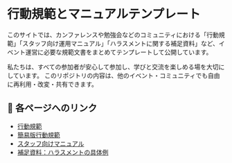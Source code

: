 # 行動規範とマニュアルテンプレート

このサイトでは、カンファレンスや勉強会などのコミュニティにおける「行動規範」「スタッフ向け運用マニュアル」「ハラスメントに関する補足資料」など、イベント運営に必要な規範文書をまとめてテンプレートして公開しています。

私たちは、すべての参加者が安心して参加し、学びと交流を楽しめる場を大切にしています。
このリポジトリの内容は、他のイベント・コミュニティでも自由に再利用・改変・共有できます。


## 🔗 各ページへのリンク

- [行動規範](./code-of-conduct.md)
- [簡易版行動規範](./code-of-conduct-simplified.md)
- [スタッフ向けマニュアル](./coc-staff-guide.md)
- [補足資料：ハラスメントの具体例](./coc-supplemental-material.md)
